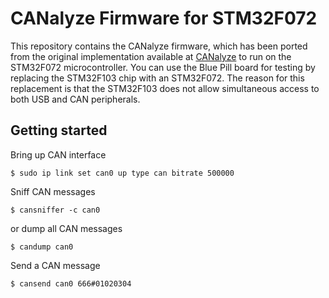 # CANalyze Firmware for STM32F072
This repository contains the CANalyze firmware, which has been ported from the original implementation available 
at [CANalyze](https://github.com/kkuchera/canalyze-fw) to run on the STM32F072 microcontroller. You can use the 
Blue Pill board for testing by replacing the STM32F103 chip with an STM32F072. The reason for this replacement 
is that the STM32F103 does not allow simultaneous access to both USB and CAN peripherals.

## Getting started
Bring up CAN interface
```shell
$ sudo ip link set can0 up type can bitrate 500000
```
Sniff CAN messages
```shell
$ cansniffer -c can0
```
or dump all CAN messages
```shell
$ candump can0
```
Send a CAN message
```shell
$ cansend can0 666#01020304
```
